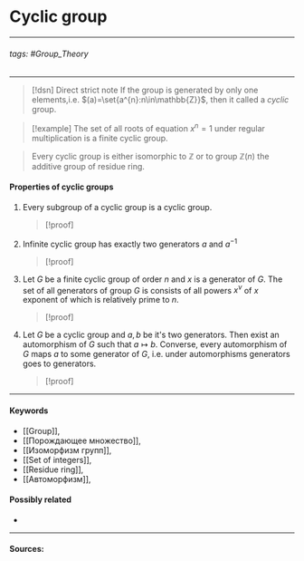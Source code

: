 # Cyclic group
***
###### tags: #Group_Theory 
***
>[!dsn] Direct strict note
>If the group is generated by only one elements,i.e. $(a)=\set{a^{n}:n\in\mathbb{Z}}$, then it called a *cyclic* group. 

>[!example] 
>The set of all roots of equation $x^{n}=1$ under regular multiplication is a finite cyclic group.

>Every cyclic group is either isomorphic to $\mathbb{Z}$ or to group $\mathbb{Z}(n)$ the additive group of residue ring.

#### Properties of cyclic groups
1. Every subgroup of a cyclic group is a cyclic group.
   >[!proof]
   >
2. Infinite cyclic group has exactly two generators $a$ and $a^{-1}$
   >[!proof]
   >
3. Let $G$ be a finite cyclic group of order $n$ and $x$ is a generator of $G$. The set of all generators of group $G$ is consists of all powers $x^{\nu}$ of $x$ exponent of which is relatively prime to $n$.
   >[!proof]
   >
4. Let $G$ be a cyclic group and $a,b$ be it's two generators. Then exist an automorphism of $G$ such that $a\mapsto b$. Converse, every automorphism of $G$ maps $a$ to some generator of $G$, i.e. under automorphisms generators goes to generators.
   >[!proof]
   >

***
#### Keywords
- [[Group]],
- [[Порождающее множество]],
- [[Изоморфизм групп]],
- [[Set of integers]],
- [[Residue ring]],
- [[Автоморфизм]],
#### Possibly related
- 
***
#### Sources: